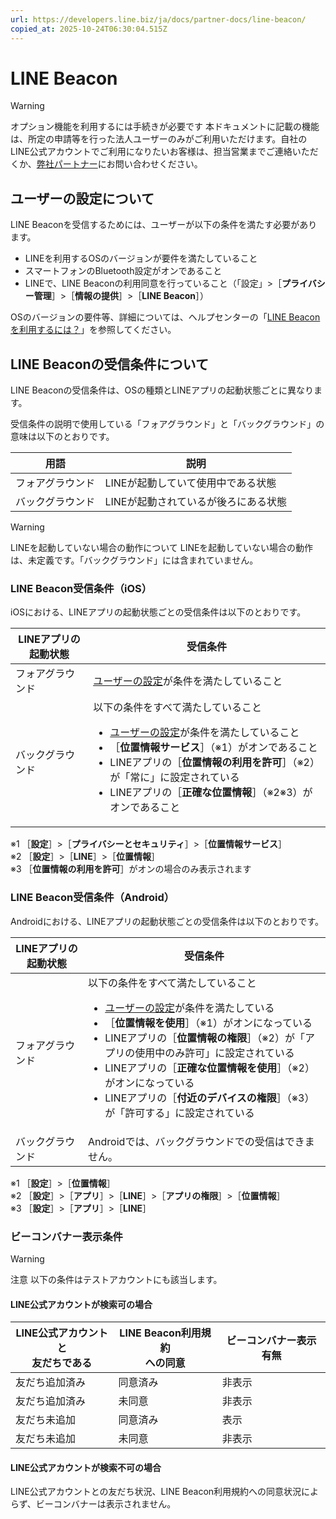 ```yaml
---
url: https://developers.line.biz/ja/docs/partner-docs/line-beacon/
copied_at: 2025-10-24T06:30:04.515Z
---
```

# LINE Beacon

> [!WARNING]
> オプション機能を利用するには手続きが必要です
> 本ドキュメントに記載の機能は、所定の申請等を行った法人ユーザーのみがご利用いただけます。自社のLINE公式アカウントでご利用になりたいお客様は、担当営業までご連絡いただくか、[弊社パートナー](https://www.lycbiz.com/jp/partner/sales/)にお問い合わせください。

## ユーザーの設定について

LINE Beaconを受信するためには、ユーザーが以下の条件を満たす必要があります。

*   LINEを利用するOSのバージョンが要件を満たしていること
*   スマートフォンのBluetooth設定がオンであること
*   LINEで、LINE Beaconの利用同意を行っていること（「設定」>［**プライバシー管理**］>［**情報の提供**］>［**LINE Beacon**］）

OSのバージョンの要件等、詳細については、ヘルプセンターの「[LINE Beaconを利用するには？](https://help.line.me/line/?contentId=50001493)」を参照してください。

## LINE Beaconの受信条件について

LINE Beaconの受信条件は、OSの種類とLINEアプリの起動状態ごとに異なります。

受信条件の説明で使用している「フォアグラウンド」と「バックグラウンド」の意味は以下のとおりです。

| 用語 | 説明 |
| --- | --- |
| フォアグラウンド | LINEが起動していて使用中である状態 |
| バックグラウンド | LINEが起動されているが後ろにある状態 |

> [!WARNING]
> LINEを起動していない場合の動作について
> LINEを起動していない場合の動作は、未定義です。「バックグラウンド」には含まれていません。

### LINE Beacon受信条件（iOS）

iOSにおける、LINEアプリの起動状態ごとの受信条件は以下のとおりです。

| LINEアプリの起動状態 | 受信条件 |
| --- | --- |
| フォアグラウンド | [ユーザーの設定](#about-user-settings-for-line-beacon)が条件を満たしていること |
| バックグラウンド | 以下の条件をすべて満たしていること<ul><!--[--><li><!--[--><a href="#about-user-settings-for-line-beacon" class=""><!--[--><!--[-->ユーザーの設定<!--]--><!--]--></a>が条件を満たしていること<!--]--></li><li><!--[-->［<strong><!--[-->位置情報サービス<!--]--></strong>］（※1）がオンであること<!--]--></li><li><!--[-->LINEアプリの［<strong><!--[-->位置情報の利用を許可<!--]--></strong>］（※2）が「常に」に設定されている<!--]--></li><li><!--[-->LINEアプリの［<strong><!--[-->正確な位置情報<!--]--></strong>］（※2※3）がオンであること<!--]--></li><!--]--></ul> |

※1 ［**設定**］>［**プライバシーとセキュリティ**］>［**位置情報サービス**］  
※2 ［**設定**］>［**LINE**］>［**位置情報**］  
※3 ［**位置情報の利用を許可**］がオンの場合のみ表示されます

### LINE Beacon受信条件（Android）

Androidにおける、LINEアプリの起動状態ごとの受信条件は以下のとおりです。

| LINEアプリの起動状態 | 受信条件 |
| --- | --- |
| フォアグラウンド | 以下の条件をすべて満たしていること<ul><!--[--><li><!--[--><a href="#about-user-settings-for-line-beacon" class=""><!--[--><!--[-->ユーザーの設定<!--]--><!--]--></a>が条件を満たしている<!--]--></li><li><!--[-->［<strong><!--[-->位置情報を使用<!--]--></strong>］（※1）がオンになっている<!--]--></li><li><!--[-->LINEアプリの［<strong><!--[-->位置情報の権限<!--]--></strong>］（※2）が「アプリの使用中のみ許可」に設定されている<!--]--></li><li><!--[-->LINEアプリの［<strong><!--[-->正確な位置情報を使用<!--]--></strong>］（※2）がオンになっている<!--]--></li><li><!--[-->LINEアプリの［<strong><!--[-->付近のデバイスの権限<!--]--></strong>］（※3）が「許可する」に設定されている<!--]--></li><!--]--></ul> |
| バックグラウンド | Androidでは、バックグラウンドでの受信はできません。 |

※1 ［**設定**］>［**位置情報**］  
※2 ［**設定**］>［**アプリ**］>［**LINE**］>［**アプリの権限**］>［**位置情報**］  
※3 ［**設定**］>［**アプリ**］>［**LINE**］

### ビーコンバナー表示条件

> [!WARNING]
> 注意
> 以下の条件はテストアカウントにも該当します。

#### LINE公式アカウントが検索可の場合

| LINE公式アカウントと<br/>友だちである | LINE Beacon利用規約<br/>への同意 | ビーコンバナー表示有無 |
| --- | --- | --- |
| 友だち追加済み | 同意済み | 非表示 |
| 友だち追加済み | 未同意 | 非表示 |
| 友だち未追加 | 同意済み | 表示 |
| 友だち未追加 | 未同意 | 非表示 |

#### LINE公式アカウントが検索不可の場合

LINE公式アカウントとの友だち状況、LINE Beacon利用規約への同意状況によらず、ビーコンバナーは表示されません。